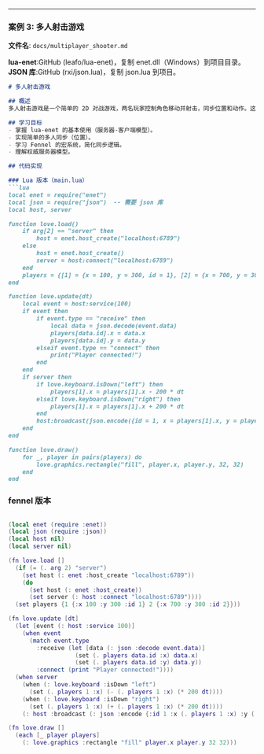 
---

### 案例 3: 多人射击游戏

**文件名**: `docs/multiplayer_shooter.md`

**lua-enet**:GitHub (leafo/lua-enet)，复制 enet.dll（Windows）到项目目录。
**JSON 库**:GitHub (rxi/json.lua)，复制 json.lua 到项目。



```markdown
# 多人射击游戏

## 概述
多人射击游戏是一个简单的 2D 对战游戏，两名玩家控制角色移动并射击，同步位置和动作。这是学习 Love2D 网络同步的基础项目，为 UGC 平台的多人功能做准备。

## 学习目标
- 掌握 lua-enet 的基本使用（服务器-客户端模型）。
- 实现简单的多人同步（位置）。
- 学习 Fennel 的宏系统，简化同步逻辑。
- 理解权威服务器模型。

## 代码实现

### Lua 版本（main.lua）
```lua
local enet = require("enet")
local json = require("json")  -- 需要 json 库
local host, server

function love.load()
    if arg[2] == "server" then
        host = enet.host_create("localhost:6789")
    else
        host = enet.host_create()
        server = host:connect("localhost:6789")
    end
    players = {[1] = {x = 100, y = 300, id = 1}, [2] = {x = 700, y = 300, id = 2}}
end

function love.update(dt)
    local event = host:service(100)
    if event then
        if event.type == "receive" then
            local data = json.decode(event.data)
            players[data.id].x = data.x
            players[data.id].y = data.y
        elseif event.type == "connect" then
            print("Player connected!")
        end
    end
    if server then
        if love.keyboard.isDown("left") then
            players[1].x = players[1].x - 200 * dt
        elseif love.keyboard.isDown("right") then
            players[1].x = players[1].x + 200 * dt
        end
        host:broadcast(json.encode({id = 1, x = players[1].x, y = players[1].y}))
    end
end

function love.draw()
    for _, player in pairs(players) do
        love.graphics.rectangle("fill", player.x, player.y, 32, 32)
    end
end

```


### fennel 版本
```lua

(local enet (require :enet))
(local json (require :json))
(local host nil)
(local server nil)

(fn love.load []
  (if (= (. arg 2) "server")
    (set host (: enet :host_create "localhost:6789"))
    (do
      (set host (: enet :host_create))
      (set server (: host :connect "localhost:6789"))))
  (set players {1 {:x 100 :y 300 :id 1} 2 {:x 700 :y 300 :id 2}}))

(fn love.update [dt]
  (let [event (: host :service 100)]
    (when event
      (match event.type
        :receive (let [data (: json :decode event.data)]
                   (set (. players data.id :x) data.x)
                   (set (. players data.id :y) data.y))
        :connect (print "Player connected!"))))
  (when server
    (when (: love.keyboard :isDown "left")
      (set (. players 1 :x) (- (. players 1 :x) (* 200 dt))))
    (when (: love.keyboard :isDown "right")
      (set (. players 1 :x) (+ (. players 1 :x) (* 200 dt))))
    (: host :broadcast (: json :encode {:id 1 :x (. players 1 :x) :y (. players 1 :y)}))))

(fn love.draw []
  (each [_ player players]
    (: love.graphics :rectangle "fill" player.x player.y 32 32)))

```